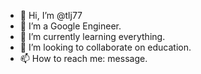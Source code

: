 - 👋 Hi, I’m @tlj77
- 👀 I’m a Google Engineer.
- 🌱 I’m currently learning everything.
- 💞️ I’m looking to collaborate on education.
- 📫 How to reach me: message.

<!---
tlj77/tlj77 is a ✨ special ✨ repository because its `README.md` (this file) appears on your GitHub profile.
You can click the Preview link to take a look at your changes.
--->
